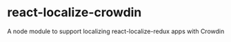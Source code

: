 # react-localize-crowdin
A node module to support localizing react-localize-redux apps with Crowdin

